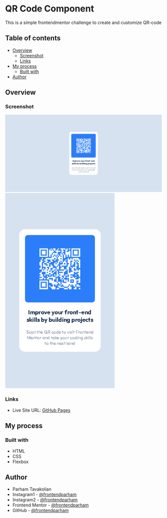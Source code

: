 # QR Code Component

This is a simple frontendmentor challenge to create and customize QR-code

## Table of contents

- [Overview](#overview)
  - [Screenshot](#screenshot)
  - [Links](#links)
- [My process](#my-process)
  - [Built with](#built-with)
- [Author](#author)

## Overview

### Screenshot

![](./screenshot-desktop.png)
![](./screenshot-mobile.png)

### Links

- Live Site URL: [GitHub Pages](https://frontendparham.github.io/Stats-Preview-Card/)

## My process

### Built with

- HTML
- CSS
- Flexbox

## Author

- Parham Tavakolian
- Instagram1 - [@frontendparham](https://www.instagram.com/frontendparham)
- Instagram2 - [@frontendparham](https://www.instagram.com/ecofrontend)
- Frontend Mentor - [@frontendparham](https://www.frontendmentor.io/profile/frontendparham)
- GitHub - [@frontendparham](https://www.github.com/frontendparham)
